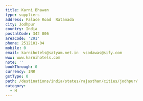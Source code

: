 ```yaml
---
title: Karni Bhawan
type: suppliers
address: Palace Road  Ratanada
city: Jodhpur
country: India
postalCode: 342 006
areaCode: '291'
phone: 2512101-04
mobile: 0
email: karnihotels@satyam.net.in  vsodawas@sify.com
www: www.karnihotels.com
note: ''
bookThrough: 0
currency: INR
gstType: 0
path: /destinations/india/states/rajasthan/cities/jodhpur/
category:
  - H
---
```


